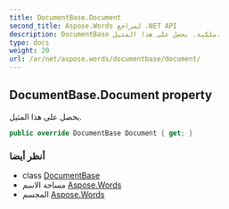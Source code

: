 ```yaml
---
title: DocumentBase.Document
second_title: Aspose.Words لمراجع .NET API
description: DocumentBase ملكية. يحصل على هذا المثيل.
type: docs
weight: 20
url: /ar/net/aspose.words/documentbase/document/
---
```

## DocumentBase.Document property

يحصل على هذا المثيل.

```csharp
public override DocumentBase Document { get; }
```

### أنظر أيضا

* class [DocumentBase](../)
* مساحة الاسم [Aspose.Words](../../documentbase/)
* المجسم [Aspose.Words](../../../)


